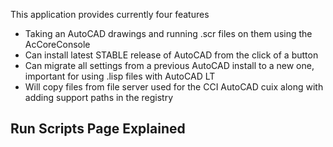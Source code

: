 
This application provides currently four features
- Taking an AutoCAD drawings and running .scr files on them using the AcCoreConsole
- Can install latest STABLE release of AutoCAD from the click of a button
- Can migrate all settings from a previous AutoCAD install to a new one, important for using .lisp files with AutoCAD LT
- Will copy files from file server used for the CCI AutoCAD cuix along with adding support paths in the registry

Run Scripts Page Explained
- 